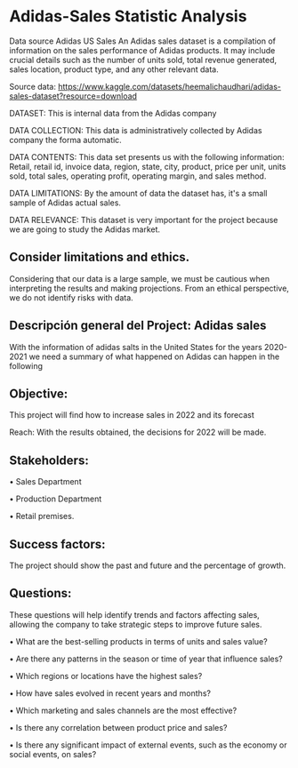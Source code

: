 # Adidas-Sales Statistic Analysis
Data source
Adidas US Sales 
An Adidas sales dataset is a compilation of information on the sales performance of Adidas products. It may include crucial details such as the number of units sold, total revenue generated, sales location, product type, and any other relevant data.

Source data: https://www.kaggle.com/datasets/heemalichaudhari/adidas-sales-dataset?resource=download




DATASET: This is internal data from the Adidas company

DATA COLLECTION: This data is administratively collected by Adidas company the forma automatic.

DATA CONTENTS: This data set presents us with the following information: Retail, retail id, invoice data, region, state, city, product, price per unit, units sold, total sales, operating profit, operating margin, and sales method.

DATA LIMITATIONS: By the amount of data the dataset has, it's a small sample of Adidas actual sales.

DATA RELEVANCE: This dataset is very important for the project because we are going to study the Adidas market.


 
## Consider limitations and ethics.

Considering that our data is a large sample, we must be cautious when interpreting the results and making projections. From an ethical perspective, we do not identify risks with data.


## Descripción general del Project: Adidas sales

With the information of adidas salts in the United States for the years 2020-2021 we need a summary of what happened on Adidas can happen in the following 





## Objective:

This project will find how to increase sales in 2022 and its forecast

Reach: With the results obtained, the decisions for 2022 will be made.





## Stakeholders:

•	Sales Department

•	Production Department

•	Retail premises.

## Success factors:

The project should show the past and future and the percentage of growth.





## Questions: 

These questions will help identify trends and factors affecting sales, allowing the company to take strategic steps to improve future sales.

•	What are the best-selling products in terms of units and sales value?

•	Are there any patterns in the season or time of year that influence sales?

•	Which regions or locations have the highest sales?

•	How have sales evolved in recent years and months?

•	Which marketing and sales channels are the most effective?

•	Is there any correlation between product price and sales?

•	Is there any significant impact of external events, such as the economy or social events, on sales?

